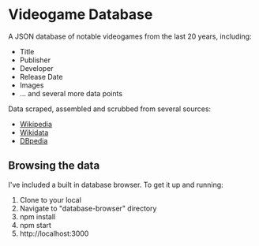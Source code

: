 # Videogame Database

A JSON database of notable videogames from the last 20 years, including:

* Title
* Publisher
* Developer
* Release Date
* Images
* ... and several more data points

Data scraped, assembled and scrubbed from several sources:

* <a href="https://en.wikipedia.org/wiki/Main_Page" target="_blank">Wikipedia</a>
* <a href="https://www.wikidata.org/wiki/Wikidata:Main_Page" target="_blank">Wikidata</a>
* <a href="http://wiki.dbpedia.org/" target="_blank">DBpedia</a>

## Browsing the data

I've included a built in database browser. To get it up and running:

1. Clone to your local
2. Navigate to "database-browser" directory
3. npm install
4. npm start
5. http://localhost:3000
